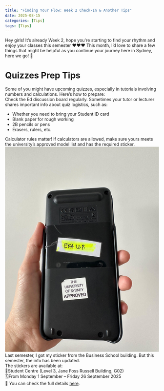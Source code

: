 ```yaml
---
title: "Finding Your Flow: Week 2 Check-In & Another Tips"
date: 2025-08-15
categories: [Tips]
tags: [Tips]
---
```


Hey girls! It’s already Week 2, hope you're starting to find your rhythm and enjoy your classes this semester ❤️❤️❤️
This month, I’d love to share a few things that might be helpful as you continue your journey here in Sydney, here we go! 🥳

# <span style="color: var(--text-accent); font-weight:bold;">Quizzes Prep Tips</span>    
Some of you might have upcoming quizzes, especially in tutorials involving numbers and calculations. Here’s how to prepare:  
Check the Ed discussion board regularly. Sometimes your tutor or lecturer shares important info about quiz logistics, such as:  
- Whether you need to bring your Student ID card  
- Blank paper for rough working  
- 2B pencils or pens  
- Erasers, rulers, etc.  

Calculator rules matter! If calculators are allowed, make sure yours meets the university’s approved model list and has the required sticker.  
![Calculator](/assets/img/Calculator.jpeg)  
Last semester, I got my sticker from the Business School building. But this semester, the info has been updated.  
The stickers are available at:  
📍Student Centre (Level 3, Jane Foss Russell Building, G02)  
🗓️From Monday 1 September – Friday 26 September 2025  
🔗 You can check the full details [here](https://www.sydney.edu.au/students/exams/calculator-dictionary.html).

